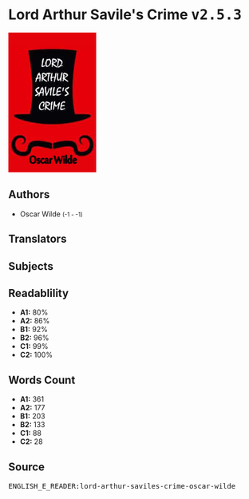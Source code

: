 # Lord Arthur Savile's Crime <kbd>v2.5.3</kbd>

![](./cover.medium.jpg "")

## Authors


 - Oscar Wilde <small>(-1 - -1)</small>

## Translators



## Subjects



## Readablility


 - **A1:** 80%
 - **A2:** 86%
 - **B1:** 92%
 - **B2:** 96%
 - **C1:** 99%
 - **C2:** 100%

## Words Count


 - **A1:** 361
 - **A2:** 177
 - **B1:** 203
 - **B2:** 133
 - **C1:** 88
 - **C2:** 28

## Source


<kbd>ENGLISH_E_READER:lord-arthur-saviles-crime-oscar-wilde</kbd>

